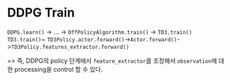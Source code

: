 # DDPG Train
`DDPG.learn()` -> ... -> `OffPolicyAlgorithm.train()` -> `TD3.train()`  
`TD3.train()`~ `TD3Policy.actor.forward()`->`Actor.forward()`->`TD3Policy.features_extractor.forward()`

=> 즉, DDPG의 policy 단계에서 `feature_extractor`를 조정해서 `observation`에 대한 processing을 control 할 수 있다.